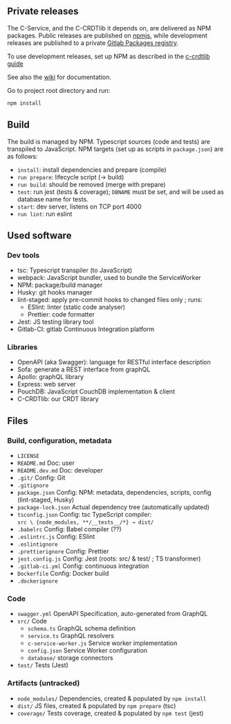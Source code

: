 ## Private releases

The C-Service, and the C-CRDTlib it depends on,
are delivered as NPM packages.
Public releases are published on [npmjs](https://www.npmjs.com/),
while development releases are published
to a private [Gitlab Packages registry](https://gitlab.inria.fr/concordant/software/c-crdtlib/-/packages).

To use development releases, set up NPM
as described in the [c-crdtlib guide](https://gitlab.inria.fr/concordant/software/c-crdtlib/-/blob/master/README.dev.md#javascripttypescript-and-npm)

See also the [wiki](https://gitlab.inria.fr/concordant/software/c-service/-/wikis/)
for documentation.

Go to project root directory and run:

```bash
npm install
```

## Build

The build is managed by NPM.
Typescript sources (code and tests) are transpiled to JavaScript.
NPM targets (set up as scripts in `package.json`) are as follows:

- `install`: install dependencies and prepare (compile)
- `run prepare`: lifecycle script (→ build)
- `run build`: should be removed (merge with prepare)
- `test`: run jest (tests & coverage);
  `DBNAME` must be set, and will be used as database name for tests.
- `start`: dev server, listens on TCP port 4000
- `run lint`: run eslint

## Used software

### Dev tools

- tsc: Typescript transpiler (to JavaScript)
- webpack: JavaScript bundler, used to bundle the ServiceWorker
- NPM: package/build manager
- Husky: git hooks manager
- lint-staged: apply pre-commit hooks to changed files only ; runs:
  - ESlint: linter (static code analyser)
  - Prettier: code formatter
- Jest: JS testing library tool
- Gitlab-CI: gitlab Continuous Integration platform

### Libraries

- OpenAPI (aka Swagger): language for RESTful interface description
- Sofa: generate a REST interface from graphQL
- Apollo: graphQL library
- Express: web server
- PouchDB: JavaScript CouchDB implementation & client
- C-CRDTlib: our CRDT library

## Files

### Build, configuration, metadata

- `LICENSE`
- `README.md` Doc: user
- `README.dev.md` Doc: developer
- `.git/` Config: Git
- `.gitignore`
- `package.json` Config: NPM: metadata, dependencies, scripts,
  config (lint-staged, Husky)
- `package-lock.json` Actual dependency tree (automatically updated)
- `tsconfig.json` Config: tsc TypeScript compiler:  
   `src \ {node_modules, **/__tests__/*} → dist/`
- `.babelrc` Config: Babel compiler (??)
- `.eslintrc.js` Config: ESlint
- `.eslintignore`
- `.prettierignore` Config: Prettier
- `jest.config.js` Config: Jest (roots: src/ & test/ ; TS transformer)
- `.gitlab-ci.yml` Config: continuous integration
- `Dockerfile` Config: Docker build
- `.dockerignore`

### Code

- `swagger.yml` OpenAPI Specification, auto-generated from GraphQL
- `src/` Code
  - `schema.ts` GraphQL schema definition
  - `service.ts` GraphQL resolvers
  - `c-service-worker.js` Service worker implementation
  - `config.json` Service Worker configuration
  - `database/` storage connectors
- `test/` Tests (Jest)

### Artifacts (untracked)

- `node_modules/` Dependencies,
  created & populated by `npm install`
- `dist/` JS files,
  created & populated by `npm prepare` (tsc)
- `coverage/` Tests coverage,
  created & populated by `npm test` (jest)
